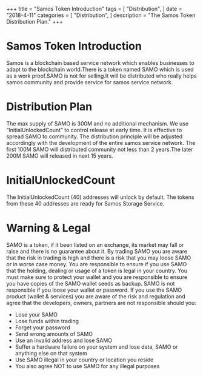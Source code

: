 +++
title = "Samos Token Introduction"
tags = [
    "Distribution",
]
date = "2018-4-11"
categories = [
    "Distribution",
]
description = "The Samos Token Distribution Plan."
+++

# Samos Token Introduction

Samos is a blockchain based service network which enables businesses to adapt to the blockchain world.There is a token named SAMO which is used as a work proof.SAMO is not for selling.It will be distributed who really helps samos community and provide service for samos service network.

# Distribution Plan

The max supply of SAMO is 300M and no additional mechanism. We use “InitialUnlockedCount” to control release at early time. It is effective to spread SAMO to community. The distribution principle will be adjusted accordingly with the development of the entire samos service network.
The first 100M SAMO will distributed community not less than  2 years.The later 200M SAMO will released in next 15 years.


# InitialUnlockedCount

The InitialUnlockedCount (40) addresses will unlock by default.
The tokens from these 40 addresses are ready for Samos Storage Service.

# Warning & Legal

SAMO is a token, if it been listed on an exchange, its market may fall or raise and there is no guarantee about it. By trading SAMO you are aware that the risk in trading is high and there is a risk that you may loose SAMO or in worse case money.
You are responsible to ensure if you use SAMO that the holding, dealing or usage of a token is legal in your country.
You must make sure to protect your wallet and you are responsible to ensure you have copies of the SAMO wallet seeds as backup. SAMO is not responsible if you loose your wallet or password.
If you use the SAMO product (wallet & services) you are aware of the risk and regulation and agree that the developers, owners, partners are not responsible should you:

* Lose your SAMO
* Lose funds within trading
* Forget your password
* Send wrong amounts of SAMO
* Use an invalid address and lose SAMO
* Suffer a hardware failure on your system and lose data, SAMO or anything else on that system
* Use SAMO illegal in your country or location you reside
* You also agree NOT to use SAMO for any illegal purposes


